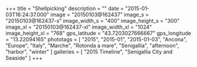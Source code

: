 +++
title = "Shellpicking"
description = ""
date = "2015-01-03T16:24:37.000"
image = "20150103@162437"
image_s = "20150103@162437-s"
image_width_s = "400"
image_height_s = "300"
image_xl = "20150103@162437-xl"
image_width_xl = "1024"
image_height_xl = "768"
gps_latitude = "43.7203027666667"
gps_longitude = "13.22094165"
phototags = [ "2015", "2015-01", "2015-01-03", "Ancona", "Europe", "Italy", "Marche", "Rotonda a mare", "Senigallia", "afternoon", "harbor", "winter" ]
galleries = [ "2015 Timeline", "Senigallia City and Seaside" ]
+++
